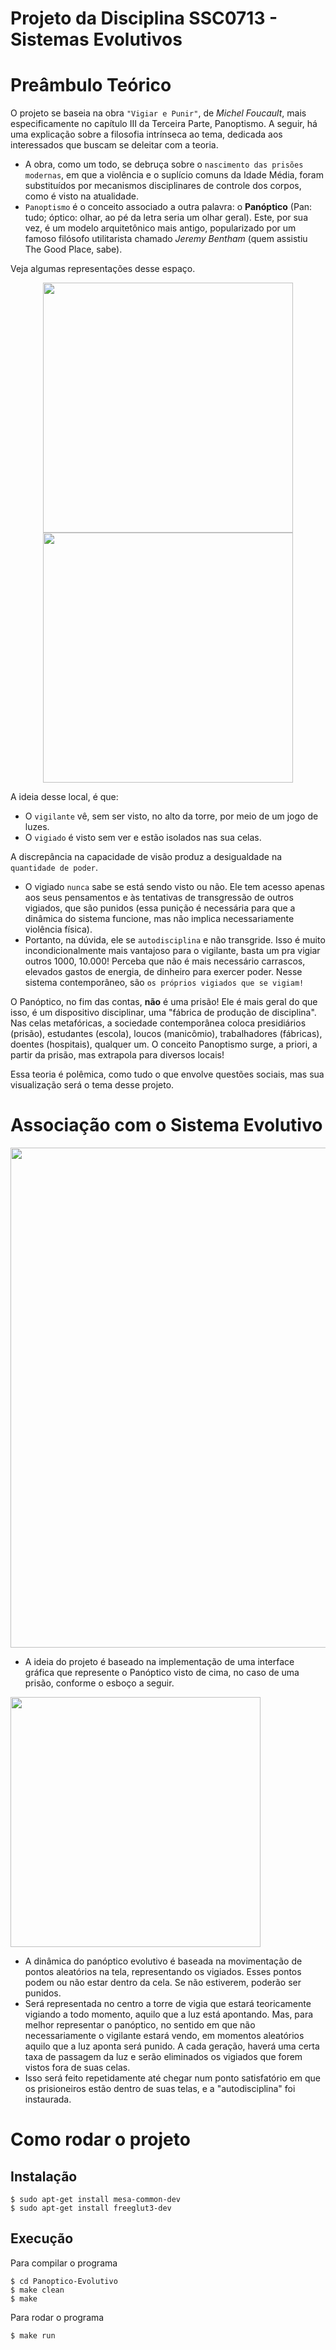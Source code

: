 # Projeto da Disciplina SSC0713 - Sistemas Evolutivos

# Preâmbulo Teórico
O projeto se baseia na obra `"Vigiar e Punir"`, de _Michel Foucault_, mais especificamente no capítulo III da Terceira Parte, Panoptismo. A seguir, há uma explicação sobre a filosofia intrínseca ao tema, dedicada aos interessados que buscam se deleitar com a teoria.
- A obra, como um todo, se debruça sobre o `nascimento das prisões modernas`, em que a violência e o suplício comuns da Idade Média, foram substituídos por mecanismos disciplinares de controle dos corpos, como é visto na atualidade.
- `Panoptismo` é o conceito associado a outra palavra: o **Panóptico** (Pan: tudo; óptico: olhar, ao pé da letra seria um olhar geral). Este, por sua vez, é um modelo arquitetônico mais antigo, popularizado por um famoso filósofo utilitarista chamado _Jeremy Bentham_ (quem assistiu The Good Place, sabe).

Veja algumas representações desse espaço.

<div style="text-align: center;">
  <img src="https://universodafilosofia.com/wp-content/uploads/2017/12/panoptico.jpg" width="400" style="margin: auto;" />
  <img src="https://assets.papodehomem.com.br/2016/11/03/03/24/00/6f65aa72-61d3-43ea-8f87-f16b4261496f/prisao_cuba_modelo_panoptico.jpg" width="400" style="margin: 0 auto;" />
</div>

A ideia desse local, é que:
- O `vigilante` vê, sem ser visto, no alto da torre, por meio de um jogo de luzes.
- O `vigiado` é visto sem ver e estão isolados nas sua celas.

A discrepância na capacidade de visão produz a desigualdade na `quantidade de poder`.
- O vigiado `nunca` sabe se está sendo visto ou não. Ele tem acesso apenas aos seus pensamentos e às tentativas de transgressão de outros vigiados, que são punidos (essa punição é necessária para que a dinâmica do sistema funcione, mas não implica necessariamente violência física).
- Portanto, na dúvida, ele se `autodisciplina` e não transgride. Isso é muito incondicionalmente mais vantajoso para o vigilante, basta um pra vigiar outros 1000, 10.000! Perceba que não é mais necessário carrascos, elevados gastos de energia, de dinheiro para exercer poder. Nesse sistema contemporâneo, são `os próprios vigiados que se vigiam!`

O Panóptico, no fim das contas, **não** é uma prisão! Ele é mais geral do que isso, é um dispositivo disciplinar, uma "fábrica de produção de disciplina". Nas celas metafóricas, a sociedade contemporânea coloca presidiários (prisão), estudantes (escola), loucos (manicômio), trabalhadores (fábricas), doentes (hospitais), qualquer um. O conceito Panoptismo surge, a priori, a partir da prisão, mas extrapola para diversos locais!

Essa teoria é polêmica, como tudo o que envolve questões sociais, mas sua visualização será o tema desse projeto.

# Associação com o Sistema Evolutivo
<img src="https://cdn.discordapp.com/attachments/671880040929034271/1168323338230317139/image.png?ex=655158e6&is=653ee3e6&hm=6a235b5dfce999e311045f74c1379565e1097c35a6698dc1f7996831d0e246e0&" width="800" style="margin: auto;" />

- A ideia do projeto é baseado na implementação de uma interface gráfica que represente o Panóptico visto de cima, no caso de uma prisão, conforme o esboço a seguir.

<img src="https://cdn.discordapp.com/attachments/602350214740967426/1168285032624955402/image.png?ex=65513539&is=653ec039&hm=5ab7332ce9113959737801ea298a9469d58b94f33f049701018bc935a942789c&" width="400" style="margin: auto;" />

- A dinâmica do panóptico evolutivo é baseada na movimentação de pontos aleatórios na tela, representando os vigiados. Esses pontos podem ou não estar dentro da cela. Se não estiverem, poderão ser punidos.
- Será representada no centro a torre de vigia que estará teoricamente vigiando a todo momento, aquilo que a luz está apontando. Mas, para melhor representar o panóptico, no sentido em que não necessariamente o vigilante estará vendo, em momentos aleatórios aquilo que a luz aponta será punido. A cada geração, haverá uma certa taxa de passagem da luz e serão eliminados os vigiados que forem vistos fora de suas celas.
- Isso será feito repetidamente até chegar num ponto satisfatório em que os prisioneiros estão dentro de suas telas, e a "autodisciplina" foi instaurada.

# Como rodar o projeto

## Instalação

```
$ sudo apt-get install mesa-common-dev
$ sudo apt-get install freeglut3-dev
```

## Execução

Para compilar o programa

```
$ cd Panoptico-Evolutivo
$ make clean
$ make
```

Para rodar o programa
```
$ make run
```


